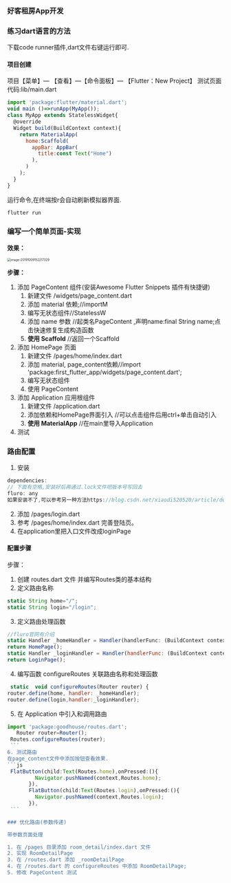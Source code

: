 ### 好客租房App开发

### 练习dart语言的方法
下载code runner插件,dart文件右键运行即可.

#### 项目创建

项目【菜单】— 【查看】—【命令面板】— 【Flutter：New Project】
测试页面代码:lib/main.dart
```js
import 'package:flutter/material.dart';
void main ()=>runApp(MyApp());
class MyApp extends StatelessWidget{
  @override
  Widget build(BuildContext context){
    return MaterialApp(
      home:Scaffold(
        appBar: AppBar(
          title:const Text("Home")
        ),
      )
    );
  }
}
```
运行命令,在终端按r会自动刷新模拟器界面.
```js
flutter run 
```

### 编写一个简单页面-实现

**效果：**

<img src="https://tva1.sinaimg.cn/large/006y8mN6ly1g7rz6g19lqj30dx0pkq5e.jpg" alt="image-20191009152217329" style="zoom: 50%;" />

**步骤：**

1. 添加 PageContent 组件(安装Awesome Flutter Snippets
插件有快捷键)
   1. 新建文件 /widgets/page_content.dart
   2. 添加 material 依赖;//importM
   3. 编写无状态组件//StatelessW
   4. 添加 name 参数 //起类名PageContent ,声明name:final String name;点击快速修复生成构造函数
   5. **使用 Scaffold** //返回一个Scaffold
2. 添加 HomePage 页面
   1. 新建文件 /pages/home/index.dart
   2. 添加 material, page_content依赖//import 'package:first_flutter_app/widgets/page_content.dart';
   3. 编写无状态组件
   4. 使用 PageContent
3. 添加 Application 应用根组件
   1. 新建文件 /application.dart
   2. 添加依赖和HomePage界面引入 //可以点击组件后用ctrl+单击自动引入
   3. **使用 MaterialApp** //在main里导入Application
4. 测试

### 路由配置


1. 安装
```js
dependencies:
// 下面有空格,安装好后再通过.lock文件吧版本号写回去
fluro: any
如果安装不了,可以参考另一种方法https://blog.csdn.net/xiaodi520520/article/details/99672182
```
2. 添加 /pages/login.dart
3. 参考 /pages/home/index.dart 完善登陆页。
4. 在application里把入口文件改成loginPage



#### 配置步骤
步骤：


   1. 创建 routes.dart 文件 并编写Routes类的基本结构
   2. 定义路由名称
   ```js
   static String home="/";
  static String login="/login";
  ```
   3. 定义路由处理函数
   ```js
   //fluro官网有介绍
   static Handler _homeHandler = Handler(handlerFunc: (BuildContext context, Map<String, dynamic> params) {
  return HomePage();
  static Handler _loginHandler = Handler(handlerFunc: (BuildContext context, Map<String, dynamic> params) {
  return LoginPage();
   ```
   4. 编写函数 configureRoutes 关联路由名称和处理函数
   ```js
    static  void configureRoutes(Router router) {
  router.define(home, handler: _homeHandler);
  router.define(login,handler:_loginHandler);
   ```

   5. 在 Application 中引入和调用路由
   ```js
   import 'package:goodhouse/routes.dart';
      Router router=Router();
    Routes.configureRoutes(router);
    ```
   6. 测试路由
   在page_content文件中添加按钮查看效果.
   ```js
    FlatButton(child:Text(Routes.home),onPressed:(){
            Navigator.pushNamed(context,Routes.home);
          }),
          FlatButton(child:Text(Routes.login),onPressed:(){
            Navigator.pushNamed(context,Routes.login);
          }),
    ```

### 优化路由(参数传递)

带参数页面处理

1. 在 /pages 目录添加 room_detail/index.dart 文件
2. 实现 RoomDetailPage
3. 在 /routes.dart 添加 _roomDetailPage
4. 在 /routes.dart 的 configureRoutes 中添加 RoomDetailPage;
5. 修改 PageContent 测试
